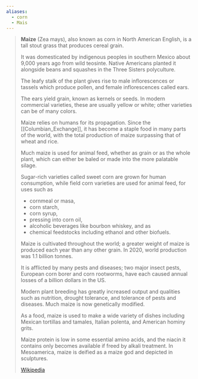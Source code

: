 ```yaml
---
aliases:
  - corn
  - Mais 
---
```


> **Maize**  (Zea mays), also known as corn in North American English, 
> is a tall stout grass that produces cereal grain. 
> 
> It was domesticated by indigenous peoples in southern Mexico about 9,000 years ago from wild teosinte. 
> Native Americans planted it alongside beans and squashes in the Three Sisters polyculture. 
> 
> The leafy stalk of the plant gives rise to male inflorescences or tassels which produce pollen, 
> and female inflorescences called ears. 
> 
> The ears yield grain, known as kernels or seeds. 
> In modern commercial varieties, these are usually yellow or white; other varieties can be of many colors. 
>
> Maize relies on humans for its propagation. 
> Since the [[Columbian_Exchange]], it has become a staple food in many parts of the world, 
> with the total production of maize surpassing that of wheat and rice. 
> 
> Much maize is used for animal feed, whether as grain or as the whole plant, 
> which can either be baled or made into the more palatable silage. 
> 
> Sugar-rich varieties called sweet corn are grown for human consumption, 
> while field corn varieties are used for animal feed, for uses such as 
> - cornmeal or masa, 
> - corn starch, 
> - corn syrup, 
> - pressing into corn oil, 
> - alcoholic beverages like bourbon whiskey, and as 
> - chemical feedstocks including ethanol and other biofuels.
>
> Maize is cultivated throughout the world; 
> a greater weight of maize is produced each year than any other grain. 
> In 2020, world production was 1.1 billion tonnes. 
> 
> It is afflicted by many pests and diseases; 
> two major insect pests, European corn borer and corn rootworms, 
> have each caused annual losses of a billion dollars in the US. 
> 
> Modern plant breeding has greatly increased output and qualities such as 
> nutrition, drought tolerance, and tolerance of pests and diseases. 
> Much maize is now genetically modified. 
>
> As a food, maize is used to make a wide variety of dishes including 
> Mexican tortillas and tamales, Italian polenta, and American hominy grits. 
> 
> Maize protein is low in some essential amino acids, 
> and the niacin it contains only becomes available if freed by alkali treatment. 
> In Mesoamerica, maize is deified as a maize god and depicted in sculptures.
>
> [Wikipedia](https://en.wikipedia.org/wiki/Maize)



